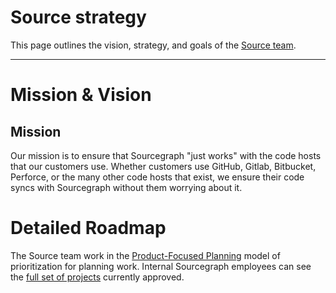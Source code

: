 # Source strategy

This page outlines the vision, strategy, and goals of the [Source team](../../../departments/engineering/teams/source/index.md).

---

# Mission & Vision

## Mission

Our mission is to ensure that Sourcegraph "just works" with the code hosts that
our customers use. Whether customers use GitHub, Gitlab, Bitbucket, Perforce, or
the many other code hosts that exist, we ensure their code syncs with
Sourcegraph without them worrying about it.

# Detailed Roadmap

The Source team work in the [Product-Focused Planning](../../../departments/engineering/product-planning.md) model of prioritization for planning work. Internal Sourcegraph employees can see the [full set of projects](https://github.com/orgs/sourcegraph/projects/302) currently approved.
